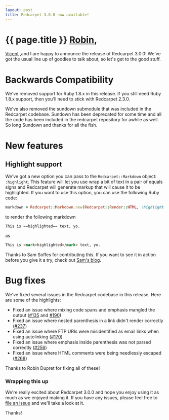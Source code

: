 ```yaml
---
layout: post
title: Redcarpet 3.0.0 now available!
---
```


# {{ page.title }} [Robin](http://robin-dupret.com),
[Vicent](http://vmg.im) ,and I are happy to announce the release of
Redcarpet 3.0.0! We've got the usual line up of goodies to talk about,
so let's get to the good stuff.

# Backwards Compatibility

We've removed support for Ruby 1.8.x in this release. If you still need
Ruby 1.8.x support, then you'll need to stick with Redcarpet 2.3.0.

We've also removed the sundown submodule that was included in the
Redcarpet codebase. Sundown has been deprecated for some time and all
the code has been included in the redcarpet repository for awhile as
well. So long Sundown and thanks for all the fish.

# New features

## Highlight support

We've got a new option you can pass to the `Redcarpet::Markdown` object:
`:highlight`. This feature will let you use wrap a bit of text in a pair
of equals signs and Redcarpet will generate markup that will cause it to
be highlighted. If you want to use this option, you can use the
following Ruby code:

```ruby
markdown = Redcarpet::Markdown.new(Redcarpet::Render::HTML, :highlight => true)
```

to render the following markdown

```
This is ==highlighted== text, yo.
```

as

```html
This is <mark>highlighted</mark> text, yo.
```

Thanks to Sam Soffes for contributing this. If you want to see it in
action before you give it a try, check out [Sam's
blog](http://sam.roon.io).


# Bug fixes

We've fixed several issues in the Redcarpet codebase in this release.
Here are some of the highlights:

 - Fixed an issue where mixing code spans and emphasis mangled the output ([#135] and [#190])
 - Fixed an issue where nested parenthesis in a link didn't render correctly ([#237])
 - Fixed an issue where FTP URIs were misidentified as email links when using autolinking ([#170])
 - Fixed an issue where emphasis inside parenthesis was not parsed correctly ([#256])
 - Fixed an issue where HTML comments were being needlessly escaped ([#268])

Thanks to Robin Dupret for fixing all of these!


### Wrapping this up

We're really excited about Redcarpet 3.0.0 and hope you enjoy using it
as much as we enjoyed making it. If you have any issues, please feel
free to [file an issue] and we'll take a look at it.

Thanks!

[contributors]: https://github.com/vmg/redcarpet/contributors
[changelog]: https://github.com/vmg/redcarpet/blob/master/CHANGELOG.md
[#135]: https://github.com/vmg/redcarpet/issues/135
[#190]: https://github.com/vmg/redcarpet/issues/190
[#237]: https://github.com/vmg/redcarpet/issues/237
[#170]: https://github.com/vmg/redcarpet/issues/170
[#256]: https://github.com/vmg/redcarpet/issues/256
[#268]: https://github.com/vmg/redcarpet/issues/268
[file an issue]: https://github.com/vmg/redcarpet/issues/new
